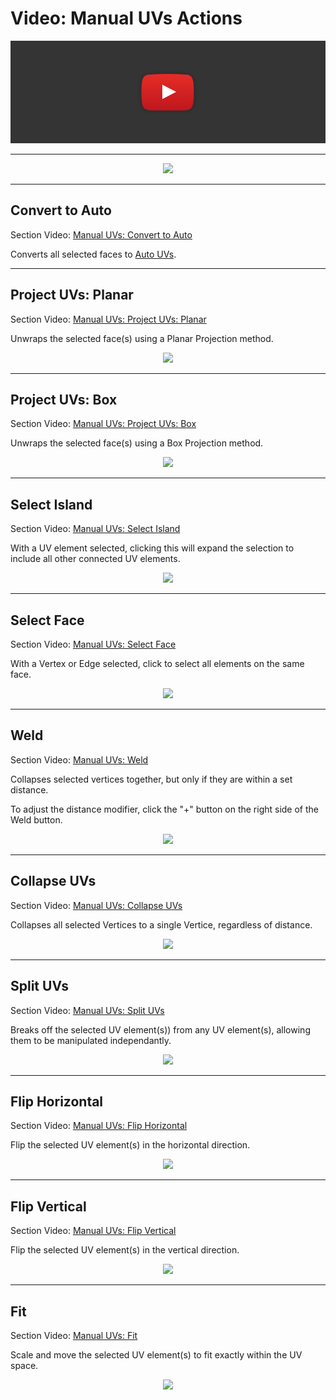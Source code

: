 # Video: Manual UVs Actions

[![ProBuilder Toolbar Video](../images/VideoLink_YouTube_768.png)](@todo)

---

<div style="text-align:center">
<img src="../../images/UVPanel_ManualActions.png">
</div>

---

## Convert to Auto

<div class="info-box warning">
Section Video: <a href="@todo">Manual UVs: Convert to Auto</a>
</div>

Converts all selected faces to [Auto UVs](@todo).

---

## Project UVs: Planar

<div class="info-box warning">
Section Video: <a href="@todo">Manual UVs: Project UVs: Planar</a>
</div>

Unwraps the selected face(s) using a Planar Projection method.

<div style="text-align:center">
<img src="../../images/PlaceholderImage.png">
</div>

---

## Project UVs: Box

<div class="info-box warning">
Section Video: <a href="@todo">Manual UVs: Project UVs: Box</a>
</div>

Unwraps the selected face(s) using a Box Projection method.

<div style="text-align:center">
<img src="../../images/PlaceholderImage.png">
</div>

---

## Select Island

<div class="info-box warning">
Section Video: <a href="@todo">Manual UVs: Select Island</a>
</div>

With a UV element selected, clicking this will expand the selection to include all other connected UV elements.

<div style="text-align:center">
<img src="../../images/PlaceholderImage.png">
</div>

---

## Select Face

<div class="info-box warning">
Section Video: <a href="@todo">Manual UVs: Select Face</a>
</div>

With a Vertex or Edge selected, click to select all elements on the same face.

<div style="text-align:center">
<img src="../../images/PlaceholderImage.png">
</div>

---

## Weld

<div class="info-box warning">
Section Video: <a href="@todo">Manual UVs: Weld</a>
</div>

Collapses selected vertices together, but only if they are within a set distance.

To adjust the distance modifier, click the "+" button on the right side of the Weld button.

<div style="text-align:center">
<img src="../../images/PlaceholderImage.png">
</div>

---

## Collapse UVs

<div class="info-box warning">
Section Video: <a href="@todo">Manual UVs: Collapse UVs</a>
</div>

Collapses all selected Vertices to a single Vertice, regardless of distance.

<div style="text-align:center">
<img src="../../images/PlaceholderImage.png">
</div>

---

## Split UVs

<div class="info-box warning">
Section Video: <a href="@todo">Manual UVs: Split UVs</a>
</div>

Breaks off the selected UV element(s)) from any UV element(s), allowing them to be manipulated independantly.

<div style="text-align:center">
<img src="../../images/PlaceholderImage.png">
</div>

---

## Flip Horizontal

<div class="info-box warning">
Section Video: <a href="@todo">Manual UVs: Flip Horizontal</a>
</div>

Flip the selected UV element(s) in the horizontal direction.

<div style="text-align:center">
<img src="../../images/PlaceholderImage.png">
</div>

---

## Flip Vertical

<div class="info-box warning">
Section Video: <a href="@todo">Manual UVs: Flip Vertical</a>
</div>

Flip the selected UV element(s) in the vertical direction.

<div style="text-align:center">
<img src="../../images/PlaceholderImage.png">
</div>

---

## Fit

<div class="info-box warning">
Section Video: <a href="@todo">Manual UVs: Fit</a>
</div>

Scale and move the selected UV element(s) to fit exactly within the UV space.

<div style="text-align:center">
<img src="../../images/PlaceholderImage.png">
</div>